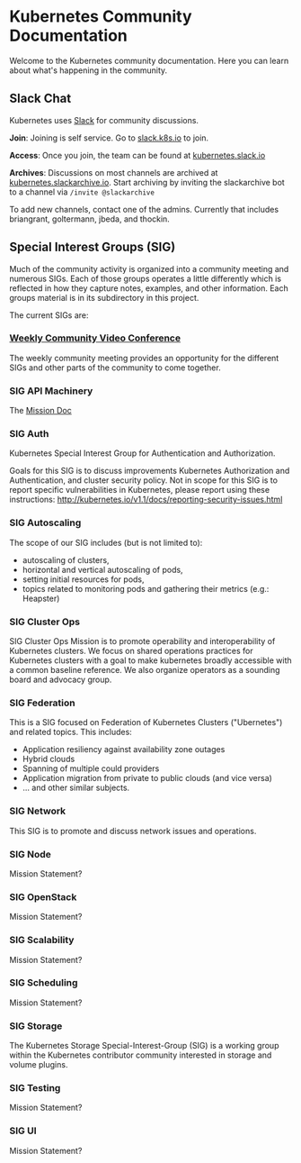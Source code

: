 # Kubernetes Community Documentation

Welcome to the Kubernetes community documentation. Here you can learn about what's happening in the community.

## Slack Chat

Kubernetes uses [Slack](http://slack.com) for community discussions.

**Join**: Joining is self service.  Go to [slack.k8s.io](http://slack.k8s.io) to join.

**Access**: Once you join, the team can be found at [kubernetes.slack.io](http://kubernetes.slack.io)

**Archives**: Discussions on most channels are archived at [kubernetes.slackarchive.io](http://kubernetes.slackarchive.io).  Start archiving by inviting the slackarchive bot to a channel via `/invite @slackarchive`

To add new channels, contact one of the admins. Currently that includes briangrant, goltermann, jbeda, and thockin.

## Special Interest Groups (SIG)

Much of the community activity is organized into a community meeting and numerous SIGs. Each of those groups operates a little differently which is reflected in how they capture notes, examples, and other information. Each groups material is in its subdirectory in this project.

The current SIGs are:

### [Weekly Community Video Conference](community/README.md)

The weekly community meeting provides an opportunity for the different SIGs and other parts of the community to come together.

### SIG API Machinery

The [Mission Doc](https://goo.gl/x5nWrF)

### SIG Auth

Kubernetes Special Interest Group for Authentication and Authorization.

Goals for this SIG is to discuss improvements Kubernetes Authorization and Authentication, and cluster security policy. Not in scope for this SIG is to report specific vulnerabilities in Kubernetes, please report using these instructions: http://kubernetes.io/v1.1/docs/reporting-security-issues.html

### SIG Autoscaling

The scope of our SIG includes (but is not limited to):

* autoscaling of clusters,
* horizontal and vertical autoscaling of pods,
* setting initial resources for pods,
* topics related to monitoring pods and gathering their metrics (e.g.: Heapster)

### SIG Cluster Ops

SIG Cluster Ops Mission is to promote operability and interoperability of Kubernetes clusters.  We focus on shared operations practices for Kubernetes clusters with a goal to make kubernetes broadly accessible with a common baseline reference.  We also organize operators as a sounding board and advocacy group.

### SIG Federation

This is a SIG focused on Federation of Kubernetes Clusters ("Ubernetes") and related topics.  This includes:

* Application resiliency against availability zone outages
* Hybrid clouds
* Spanning of multiple could providers
* Application migration from private to public clouds (and vice versa)
* ... and other similar subjects.

### SIG Network

This SIG is to promote and discuss network issues and operations.

### SIG Node

Mission Statement?

### SIG OpenStack

Mission Statement?

### SIG Scalability

Mission Statement?

### SIG Scheduling

Mission Statement?

### SIG Storage

The Kubernetes Storage Special-Interest-Group (SIG) is a working group within the Kubernetes contributor community interested in storage and volume plugins.

### SIG Testing

Mission Statement?

### SIG UI

Mission Statement?
